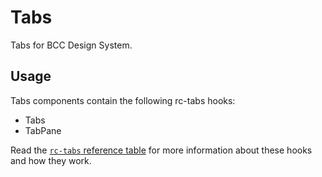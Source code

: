 # Tabs

Tabs for BCC Design System.

## Usage

Tabs components contain the following rc-tabs hooks:

- Tabs
- TabPane

Read the [`rc-tabs` reference table](https://react-component.github.io/tabs/#api) for more information about these hooks and how they work.
